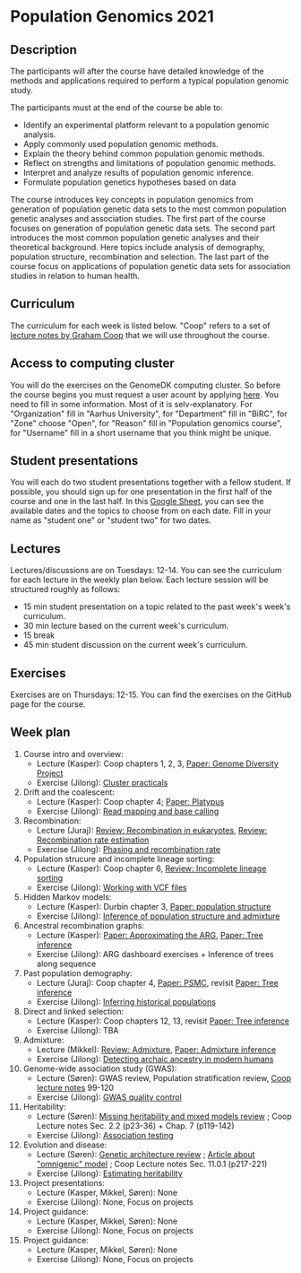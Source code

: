 # Population Genomics 2021

## Description
The participants will after the course have detailed knowledge of the methods and applications required to perform a typical population genomic study.

The participants must at the end of the course be able to:

* Identify an experimental platform relevant to a population genomic analysis.
* Apply commonly used population genomic methods.
* Explain the theory behind common population genomic methods.
* Reflect on strengths and limitations of population genomic methods.
* Interpret and analyze results of population genomic inference.
* Formulate population genetics hypotheses based on data

The course introduces key concepts in population genomics from generation of population genetic data sets to the most common population genetic analyses and association studies. The first part of the course focuses on generation of population genetic data sets. The second part introduces the most common population genetic analyses and their theoretical background. Here topics include analysis of demography, population structure, recombination and selection. The last part of the course focus on applications of population genetic data sets for association studies in relation to human health.

## Curriculum
The curriculum for each week is listed below. "Coop" refers to a set of [lecture notes by Graham Coop](https://github.com/cooplab/popgen-notes/releases/download/v1.2/minicoop.pdf) that we will use throughout the course.

## Access to computing cluster
You will do the exercises on the GenomeDK computing cluster. So before the course begins you must request a user acount by applying [here](https://console.genome.au.dk/user-requests/create/). You need to fill in some information. Most of it is selv-explanatory. For "Organization" fill in "Aarhus University", for "Department" fill in "BiRC", for "Zone" choose "Open", for "Reason" fill in "Population genomics course", for "Username" fill in a short username that you think might be unique.

## Student presentations
You will each do two student presentations together with a fellow student. If possible, you should sign up for one presentation in the first half of the course and one in the last half. In this [Google Sheet](https://docs.google.com/spreadsheets/d/1XuTLhy8Kx14y9XGm_fK9hz6CqvQy79-Mh8IONdPs_PE/edit?usp=sharing), you can see the available dates and the topics to choose from on each date. Fill in your name as "student one" or "student two" for two dates.

## Lectures
Lectures/discussions are on Tuesdays: 12-14. You can see the curriculum for each lecture in the weekly plan below. Each lecture session will be structured roughly as follows:

- 15 min student presentation on a topic related to the past week's week's curriculum.
- 30 min lecture based on the current week's curriculum.
- 15 break
- 45 min student discussion on the current week's curriculum.

## Exercises
Exercises are on Thursdays: 12-15. You can find the exercises on the GitHub page for the course.

## Week plan	

1. Course intro and overview: 
   - Lecture (Kasper): Coop chapters 1, 2, 3, [Paper: Genome Diversity Project](https://www.nature.com/articles/nature18964)
    - Exercise (Jilong): [Cluster practicals](https://github.com/kaspermunch/PopulationGenomicsCourse/tree/master/Exercises/01_cluster_practicals)
2. Drift and the coalescent:
    - Lecture (Kasper): Coop chapter 4; [Paper: Platypus](https://www.nature.com/articles/ng.3036)
    - Exercise (Jilong): [Read mapping and base calling](https://github.com/kaspermunch/PopulationGenomicsCourse/tree/master/Exercises/02_mapping_and_calling)
3. Recombination:
    - Lecture (Juraj): [Review: Recombination in eukaryotes](https://royalsocietypublishing.org/doi/10.1098/rstb.2016.0455), [Review: Recombination rate estimation](https://www.nature.com/articles/s41576-020-0240-1)
    - Exercise (Jilong): [Phasing and recombination rate](https://github.com/kaspermunch/PopulationGenomicsCourse/tree/master/Exercises/04_phasing_and_recombination)
4. Population strucure and incomplete lineage sorting:
    - Lecture (Kasper): Coop chapter 6, [Review: Incomplete lineage sorting](https://doi.org/10.1146/annurev-genet-120213-092532)
    - Exercise (Jilong): [Working with VCF files](https://github.com/kaspermunch/PopulationGenomicsCourse/tree/master/Exercises/03_f_statistics)
5. Hidden Markov models:
    - Lecture (Kasper): Durbin chapter 3, [Paper: population structure](https://www.nature.com/articles/nature07331)
    - Exercise (Jilong): [Inference of population structure and admixture](https://github.com/kaspermunch/PopulationGenomicsCourse/tree/master/Exercises/05_population_structure)
6. Ancestral recombination graphs:
    - Lecture (Kasper): [Paper: Approximating the ARG](https://bmcgenomdata.biomedcentral.com/articles/10.1186/1471-2156-7-16), [Paper: Tree inference](https://www.nature.com/articles/s41588-019-0484-x)
    - Exercise (Jilong): ARG dashboard exercises + Inference of trees along sequence
7. Past population demography:
    - Lecture (Juraj): Coop chapter 4, [Paper: PSMC](https://www.nature.com/articles/nature10231), revisit [Paper: Tree inference](https://www.nature.com/articles/s41588-019-0484-x)
    - Exercise (Jilong): [Inferring historical populations](https://github.com/kaspermunch/PopulationGenomicsCourse/tree/master/Exercises/06_historical_population_size)
8. Direct and linked selection:
    - Lecture (Kasper): Coop chapters 12, 13, revisit [Paper: Tree inference](https://www.nature.com/articles/s41588-019-0484-x)
    - Exercise (Jilong): TBA
8. Admixture:
   - Lecture (Mikkel): [Review: Admixture](https://journals.plos.org/plosgenetics/article?id=10.1371/journal.pgen.1007349), [Paper: Admixture inference](https://journals.plos.org/plosgenetics/article?id=10.1371/journal.pgen.1007641)
   - Exercise (Jilong): [Detecting archaic ancestry in modern humans](https://github.com/kaspermunch/PopulationGenomicsCourse/tree/master/Exercises/08_archaic_humans)
10. Genome-wide association study (GWAS):
    - Lecture (Søren): GWAS review, Population stratification review, [Coop lecture notes](https://github.com/cooplab/popgen-notes/releases/download/v1.2/release_popgen_notes.pdf) 99-120
    - Exercise (Jilong): [GWAS quality control](https://github.com/kaspermunch/PopulationGenomicsCourse/tree/master/Exercises/09_GWAS_QC)
11. Heritability:
    - Lecture (Søren): [Missing heritability and mixed models review]() ; Coop Lecture notes Sec. 2.2 (p23-36) + Chap. 7 (p119-142)		
    - Exercise (Jilong): [Association testing](https://github.com/kaspermunch/PopulationGenomicsCourse/tree/master/Exercises/10_GWAS_association)
12. Evolution and disease:
    - Lecture (Søren): [Genetic architecture review]() ; [Article about "omnigenic" model]() ; Coop Lecture notes Sec. 11.0.1 (p217-221)	
    - Exercise (Jilong): [Estimating heritability](https://github.com/kaspermunch/PopulationGenomicsCourse/tree/master/Exercises/11_heritability)
13. Project presentations:	
    - Lecture (Kasper, Mikkel, Søren): None
    - Exercise (Jilong):  None, Focus on projects
14. Project guidance:	
    - Lecture (Kasper, Mikkel, Søren): None
    - Exercise (Jilong):  None, Focus on projects
15. Project guidance:	
    - Lecture (Kasper, Mikkel, Søren): None
    - Exercise (Jilong):  None, Focus on projects

